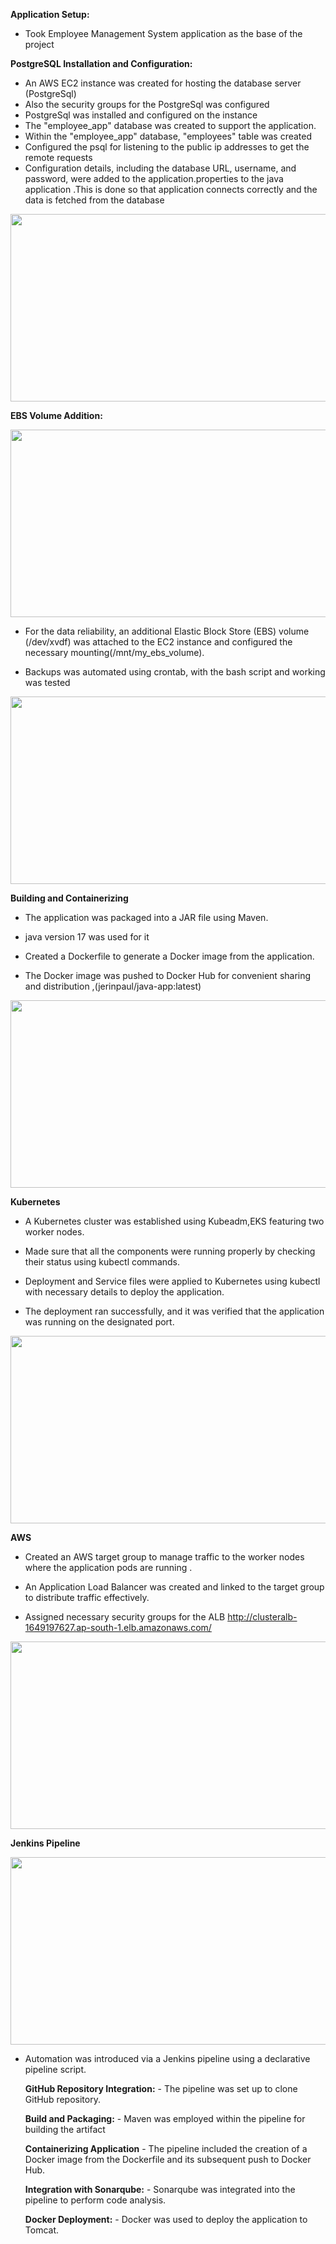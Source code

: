 




**Application Setup:**
- Took Employee Management System application as the base of the project

**PostgreSQL Installation and Configuration:**

- An AWS EC2 instance was created for hosting the database server (PostgreSql)
- Also the security groups for the PostgreSql was configured 
- PostgreSql was installed and configured on the instance
- The "employee_app" database was created to support the application.
- Within the "employee_app" database, "employees" table was created
- Configured the psql  for listening to the public ip addresses to get the remote requests
- Configuration details, including the database URL, username, and password, were added to the application.properties to the java application .This is done so that application connects correctly and the data is fetched from the database  
<img src="https://github.com/j-rin/java_sql/blob/main/new/Screenshot%20from%202023-09-13%2017-05-54.png" width="600" height="300">

**EBS Volume Addition:**


<img src="https://github.com/j-rin/java_sql/blob/main/new/Screenshot%20from%202023-09-13%2017-07-58.png" width="600" height="300">

- For the data reliability, an additional Elastic Block Store (EBS) volume (/dev/xvdf) was attached to the EC2 instance and configured the necessary mounting(/mnt/my_ebs_volume).
  
- Backups was automated  using crontab, with the bash script and working was tested

<img src="https://github.com/j-rin/java_sql/blob/main/new/Screenshot%20from%202023-09-13%2021-29-46.png" width="600" height="300">

**Building and Containerizing**

- The application was packaged into a JAR file using Maven.
  
- java version 17 was used for it

- Created a Dockerfile to generate a Docker image from the application.

- The Docker image was pushed to Docker Hub for convenient sharing and distribution ,(jerinpaul/java-app:latest)

<img src="https://github.com/j-rin/java_sql/blob/main/new/Screenshot%20from%202023-09-13%2021-36-12.png" width="600" height="300">

**Kubernetes**

- A Kubernetes cluster was established using Kubeadm,EKS featuring two worker nodes.

- Made sure that all the components were running properly by checking their status using kubectl commands.

- Deployment and Service files were applied to Kubernetes using kubectl with necessary details  to deploy the application.

- The deployment  ran successfully, and it was verified that the application was running on the designated port.
  
<img src="https://github.com/j-rin/java_sql/blob/main/new/WhatsApp%20Image%202023-09-13%20at%204.39.54%20PM.jpeg" width="600" height="300">

**AWS**

- Created an AWS target group to manage traffic to the worker nodes  where the application pods are running .

- An Application Load Balancer was created and linked to the target group to distribute traffic effectively.

- Assigned necessary security groups for the ALB
 http://clusteralb-1649197627.ap-south-1.elb.amazonaws.com/
<img src="https://github.com/j-rin/DevopsAssessment/blob/main/new/Screenshot%20from%202023-09-14%2015-48-55.png" width="600" height="300">

**Jenkins Pipeline**
   
<img src="https://github.com/j-rin/java_sql/blob/main/new/Screenshot%20from%202023-09-13%2017-02-26.png" width="600" height="300">

- Automation was introduced via a Jenkins pipeline using a declarative pipeline script.

  **GitHub Repository Integration:**
      - The pipeline was set up to clone GitHub repository.

  **Build and Packaging:**
      - Maven was employed within the pipeline for building the artifact

   **Containerizing Application**
      - The pipeline included the creation of a Docker image from the Dockerfile and its subsequent push to Docker Hub.

   **Integration with Sonarqube:**
      - Sonarqube was integrated into the pipeline to perform code analysis.

   **Docker Deployment:**
      - Docker was used to deploy the application to Tomcat.
